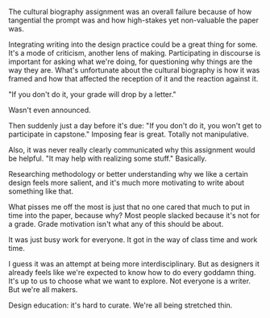 <a name="culturalbio01"></a>

The cultural biography assignment was an overall failure because of how tangential the prompt was and how high-stakes yet non-valuable the paper was.

Integrating writing into the design practice could be a great thing for some. It's a mode of criticism, another lens of making. Participating in discourse is important for asking what we're doing, for questioning why things are the way they are. What's unfortunate about the cultural biography is how it was framed and how that affected the reception of it and the reaction against it.

"If you don't do it, your grade will drop by a letter."

Wasn't even announced.

Then suddenly just a day before it's due: "If you don't do it, you won't get to participate in capstone." Imposing fear is great. Totally not manipulative.

Also, it was never really clearly communicated why this assignment would be helpful. "It may help with realizing some stuff." Basically.

Researching methodology or better understanding why we like a certain design feels more salient, and it's much more motivating to write about something like that.

What pisses me off the most is just that no one cared that much to put in time into the paper, because why? Most people slacked because it's not for a grade. Grade motivation isn't what any of this should be about.

It was just busy work for everyone. It got in the way of class time and work time.

I guess it was an attempt at being more interdisciplinary. But as designers it already feels like we're expected to know how to do every goddamn thing. It's up to us to choose what we want to explore. Not everyone is a writer. But we're all makers.

Design education: it's hard to curate. We're all being stretched thin.
